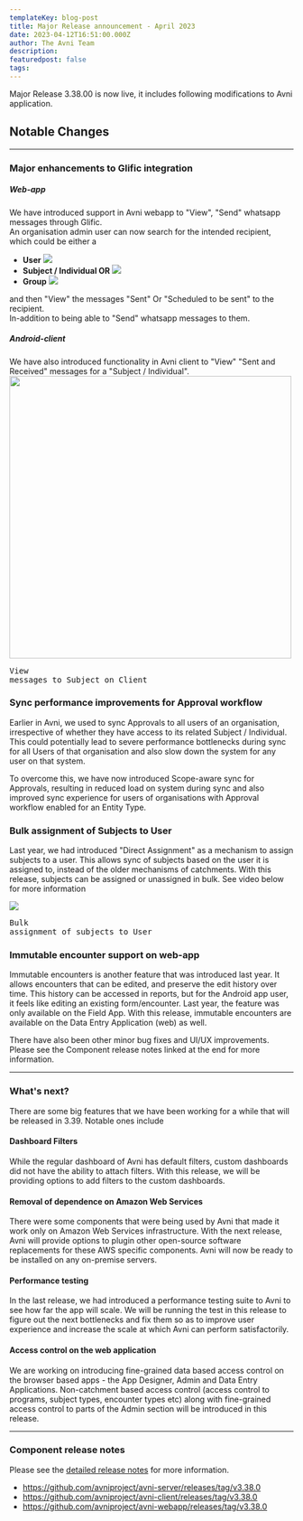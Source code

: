 ```yaml
---
templateKey: blog-post
title: Major Release announcement - April 2023
date: 2023-04-12T16:51:00.000Z
author: The Avni Team
description:
featuredpost: false
tags:
---
```

Major Release 3.38.00 is now live, it includes following modifications to Avni application.


## Notable Changes
---------------------------------------------------------------------------

### Major enhancements to Glific integration
##### Web-app
We have introduced support in Avni webapp to "View", "Send" whatsapp messages through Glific.<br>
An organisation admin user can now search for the intended recipient, which could be either a

  * **User**
    ![](/img/2023-04-12-avni-release-announcement/userViewOrSendMsgs.gif)<br>
  * **Subject / Individual OR**
    ![](/img/2023-04-12-avni-release-announcement/subjectViewOrSendMsgs.gif)<br>
  * **Group**
    ![](/img/2023-04-12-avni-release-announcement/groupsViewOrSendMsgs.gif)<br>

and then "View" the messages "Sent" Or "Scheduled to be sent" to the recipient.<br>
In-addition to being able to "Send" whatsapp messages to them.


##### Android-client
We have also introduced functionality in Avni client to "View" "Sent and Received" messages for a "Subject / Individual".
<img src="/img/2023-04-12-avni-release-announcement/clientSubjectViewMsgs.gif" width="500px"/><pre>View messages to Subject on Client</pre>


### Sync performance improvements for Approval workflow
Earlier in Avni, we used to sync Approvals to all users of an organisation, irrespective of whether they have access to its related Subject / Individual. This could potentially lead to severe performance bottlenecks during sync for all Users of that organisation and also slow down the system for any user on that system.

To overcome this, we have now introduced Scope-aware sync for Approvals, resulting in reduced load on system during sync and also improved sync experience for users of organisations with Approval workflow enabled for an Entity Type.


### Bulk assignment of Subjects to User
Last year, we had introduced "Direct Assignment" as a mechanism to assign subjects to a user. This allows sync of subjects based on the user it is assigned to, instead of the older mechanisms of catchments. With this release, subjects can be assigned or unassigned in bulk. See video below for more information

![](/img/2023-04-12-avni-release-announcement/BulkAssignment.gif)<pre>Bulk assignment of subjects to User</pre>


### Immutable encounter support on web-app
Immutable encounters is another feature that was introduced last year. It allows encounters that can be edited, and preserve the edit history over time. This history can be accessed in reports, but for the Android app user, it feels like editing an existing form/encounter. Last year, the feature was only available on the Field App. With this release, immutable encounters are available on the Data Entry Application (web)
as well.

There have also been other minor bug fixes and UI/UX improvements. Please see the Component release notes linked at the end for more information. 

---------------------------------------------------------------------------
### What's next?

There are some big features that we have been working for a while that will be released in 3.39. Notable ones include

#### Dashboard Filters
While the regular dashboard of Avni has default filters, custom dashboards did not have the ability to attach filters. With this release, we will be providing options to add filters to the custom dashboards.

#### Removal of dependence on Amazon Web Services
There were some components that were being used by Avni that made it work only on Amazon Web Services infrastructure. With the next release, Avni will provide options to plugin other open-source software replacements for these AWS specific components. Avni will now be ready to be installed on any on-premise servers.

#### Performance testing
In the last release, we had introduced a performance testing suite to Avni to see how far the app will scale. We will be running the test in this release to figure out the next bottlenecks and fix them so as to improve user experience and increase the scale at which Avni can perform satisfactorily.

#### Access control on the web application
We are working on introducing fine-grained data based access control on the browser based apps - the App Designer, Admin and Data Entry Applications. Non-catchment based access control (access control to programs, subject types, encounter types etc) along with fine-grained access control to parts of the Admin section will be introduced in this release.

---------------------------------------------------------------------------
### Component release notes
Please see the [detailed release notes](https://github.com/avniproject/avni-product/releases/tag/v3.38.0) for more information.

- <a href="https://github.com/avniproject/avni-server/releases/tag/v3.38.0" target="_blank" rel="noopener noreferrer">https://github.com/avniproject/avni-server/releases/tag/v3.38.0</a>
- <a href="https://github.com/avniproject/avni-client/releases/tag/v3.38.0" target="_blank" rel="noopener noreferrer">https://github.com/avniproject/avni-client/releases/tag/v3.38.0</a>
- <a href="https://github.com/avniproject/avni-webapp/releases/tag/v3.38.0" target="_blank" rel="noopener noreferrer">https://github.com/avniproject/avni-webapp/releases/tag/v3.38.0</a>
